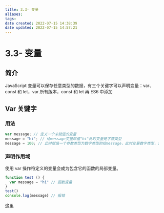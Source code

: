 ```yaml
---
title: 3.3- 变量
aliases: 
tags: 
date created: 2022-07-15 14:38:39
date updated: 2022-07-15 14:57:21
---
```


# 3.3- 变量

## 简介

JavaScript 变量可以保存任意类型的数据，有三个关键字可以声明变量：var、const 和 let，var 所有版本，const 和 let 再 ES6 中添加

## Var 关键字

### 用法

```javascript
var message; // 定义一个未赋值的变量
message = "hi"; // 给message变量赋值"hi"此时变量是字符类型
message = 100; // 此时赋值一个参数类型为数字类型的给message，此时变量数字类型，合法但不推荐
```

### 声明作用域

使用 var 操作符定义的变量会成为包含它的函数的局部变量。

```javascript
function test () {
  var message = "hi" // 函数变量
}
test()
console.log(message) // 报错
```
这里